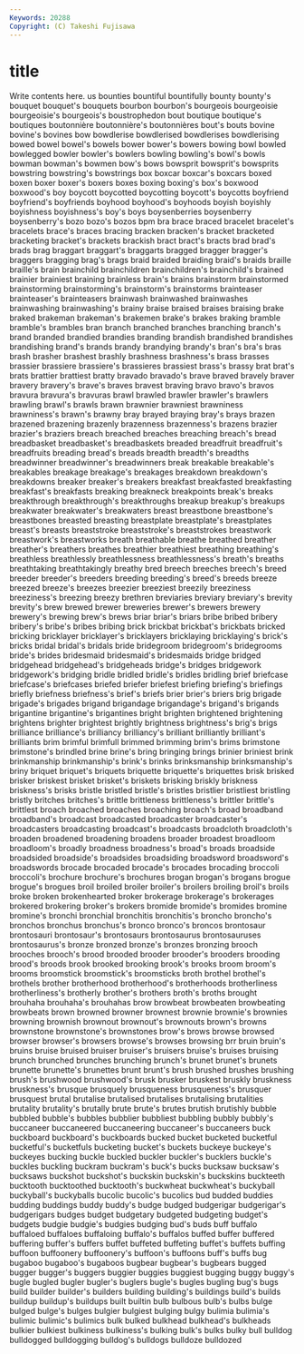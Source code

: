 ```yaml
---
Keywords: 20288 
Copyright: (C) Takeshi Fujisawa
---
```


# title

Write contents here.
us bounties bountiful bountifully bounty
bounty's bouquet bouquet's bouquets bourbon bourbon's bourgeois bourgeoisie bourgeoisie's bourgeois's
boustrophedon bout boutique boutique's boutiques boutonnière boutonnière's boutonnières bout's bouts
bovine bovine's bovines bow bowdlerise bowdlerised bowdlerises bowdlerising bowed bowel
bowel's bowels bower bower's bowers bowing bowl bowled bowlegged bowler
bowler's bowlers bowling bowling's bowl's bowls bowman bowman's bowmen bow's
bows bowsprit bowsprit's bowsprits bowstring bowstring's bowstrings box boxcar boxcar's
boxcars boxed boxen boxer boxer's boxers boxes boxing boxing's box's
boxwood boxwood's boy boycott boycotted boycotting boycott's boycotts boyfriend boyfriend's
boyfriends boyhood boyhood's boyhoods boyish boyishly boyishness boyishness's boy's boys
boysenberries boysenberry boysenberry's bozo bozo's bozos bpm bra brace braced
bracelet bracelet's bracelets brace's braces bracing bracken bracken's bracket bracketed
bracketing bracket's brackets brackish bract bract's bracts brad brad's brads
brag braggart braggart's braggarts bragged bragger bragger's braggers bragging brag's
brags braid braided braiding braid's braids braille braille's brain brainchild
brainchildren brainchildren's brainchild's brained brainier brainiest braining brainless brain's brains
brainstorm brainstormed brainstorming brainstorming's brainstorm's brainstorms brainteaser brainteaser's brainteasers brainwash
brainwashed brainwashes brainwashing brainwashing's brainy braise braised braises braising brake
braked brakeman brakeman's brakemen brake's brakes braking bramble bramble's brambles
bran branch branched branches branching branch's brand branded brandied brandies
branding brandish brandished brandishes brandishing brand's brands brandy brandying brandy's
bran's bra's bras brash brasher brashest brashly brashness brashness's brass
brasses brassier brassiere brassiere's brassieres brassiest brass's brassy brat brat's
brats brattier brattiest bratty bravado bravado's brave braved bravely braver
bravery bravery's brave's braves bravest braving bravo bravo's bravos bravura
bravura's bravuras brawl brawled brawler brawler's brawlers brawling brawl's brawls
brawn brawnier brawniest brawniness brawniness's brawn's brawny bray brayed braying
bray's brays brazen brazened brazening brazenly brazenness brazenness's brazens brazier
brazier's braziers breach breached breaches breaching breach's bread breadbasket breadbasket's
breadbaskets breaded breadfruit breadfruit's breadfruits breading bread's breads breadth breadth's
breadths breadwinner breadwinner's breadwinners break breakable breakable's breakables breakage breakage's
breakages breakdown breakdown's breakdowns breaker breaker's breakers breakfast breakfasted breakfasting
breakfast's breakfasts breaking breakneck breakpoints break's breaks breakthrough breakthrough's breakthroughs
breakup breakup's breakups breakwater breakwater's breakwaters breast breastbone breastbone's breastbones
breasted breasting breastplate breastplate's breastplates breast's breasts breaststroke breaststroke's breaststrokes
breastwork breastwork's breastworks breath breathable breathe breathed breather breather's breathers
breathes breathier breathiest breathing breathing's breathless breathlessly breathlessness breathlessness's breath's
breaths breathtaking breathtakingly breathy bred breech breeches breech's breed breeder
breeder's breeders breeding breeding's breed's breeds breeze breezed breeze's breezes
breezier breeziest breezily breeziness breeziness's breezing breezy brethren breviaries breviary
breviary's brevity brevity's brew brewed brewer breweries brewer's brewers brewery
brewery's brewing brew's brews briar briar's briars bribe bribed bribery
bribery's bribe's bribes bribing brick brickbat brickbat's brickbats bricked bricking
bricklayer bricklayer's bricklayers bricklaying bricklaying's brick's bricks bridal bridal's bridals
bride bridegroom bridegroom's bridegrooms bride's brides bridesmaid bridesmaid's bridesmaids bridge
bridged bridgehead bridgehead's bridgeheads bridge's bridges bridgework bridgework's bridging bridle
bridled bridle's bridles bridling brief briefcase briefcase's briefcases briefed briefer
briefest briefing briefing's briefings briefly briefness briefness's brief's briefs brier
brier's briers brig brigade brigade's brigades brigand brigandage brigandage's brigand's
brigands brigantine brigantine's brigantines bright brighten brightened brightening brightens brighter
brightest brightly brightness brightness's brig's brigs brilliance brilliance's brilliancy brilliancy's
brilliant brilliantly brilliant's brilliants brim brimful brimfull brimmed brimming brim's
brims brimstone brimstone's brindled brine brine's bring bringing brings brinier
briniest brink brinkmanship brinkmanship's brink's brinks brinksmanship brinksmanship's briny briquet
briquet's briquets briquette briquette's briquettes brisk brisked brisker briskest brisket
brisket's briskets brisking briskly briskness briskness's brisks bristle bristled bristle's
bristles bristlier bristliest bristling bristly britches britches's brittle brittleness brittleness's
brittler brittle's brittlest broach broached broaches broaching broach's broad broadband
broadband's broadcast broadcasted broadcaster broadcaster's broadcasters broadcasting broadcast's broadcasts broadcloth
broadcloth's broaden broadened broadening broadens broader broadest broadloom broadloom's broadly
broadness broadness's broad's broads broadside broadsided broadside's broadsides broadsiding broadsword
broadsword's broadswords brocade brocaded brocade's brocades brocading broccoli broccoli's brochure
brochure's brochures brogan brogan's brogans brogue brogue's brogues broil broiled
broiler broiler's broilers broiling broil's broils broke broken brokenhearted broker
brokerage brokerage's brokerages brokered brokering broker's brokers bromide bromide's bromides
bromine bromine's bronchi bronchial bronchitis bronchitis's broncho broncho's bronchos bronchus
bronchus's bronco bronco's broncos brontosaur brontosauri brontosaur's brontosaurs brontosaurus brontosauruses
brontosaurus's bronze bronzed bronze's bronzes bronzing brooch brooches brooch's brood
brooded brooder brooder's brooders brooding brood's broods brook brooked brooking
brook's brooks broom broom's brooms broomstick broomstick's broomsticks broth brothel
brothel's brothels brother brotherhood brotherhood's brotherhoods brotherliness brotherliness's brotherly brother's
brothers broth's broths brought brouhaha brouhaha's brouhahas brow browbeat browbeaten
browbeating browbeats brown browned browner brownest brownie brownie's brownies browning
brownish brownout brownout's brownouts brown's browns brownstone brownstone's brownstones brow's
brows browse browsed browser browser's browsers browse's browses browsing brr
bruin bruin's bruins bruise bruised bruiser bruiser's bruisers bruise's bruises
bruising brunch brunched brunches brunching brunch's brunet brunet's brunets brunette
brunette's brunettes brunt brunt's brush brushed brushes brushing brush's brushwood
brushwood's brusk brusker bruskest bruskly bruskness bruskness's brusque brusquely brusqueness
brusqueness's brusquer brusquest brutal brutalise brutalised brutalises brutalising brutalities brutality
brutality's brutally brute brute's brutes brutish brutishly bubble bubbled bubble's
bubbles bubblier bubbliest bubbling bubbly bubbly's buccaneer buccaneered buccaneering buccaneer's
buccaneers buck buckboard buckboard's buckboards bucked bucket bucketed bucketful bucketful's
bucketfuls bucketing bucket's buckets buckeye buckeye's buckeyes bucking buckle buckled
buckler buckler's bucklers buckle's buckles buckling buckram buckram's buck's bucks
bucksaw bucksaw's bucksaws buckshot buckshot's buckskin buckskin's buckskins buckteeth bucktooth
bucktoothed bucktooth's buckwheat buckwheat's buckyball buckyball's buckyballs bucolic bucolic's bucolics
bud budded buddies budding buddings buddy buddy's budge budged budgerigar
budgerigar's budgerigars budges budget budgetary budgeted budgeting budget's budgets budgie
budgie's budgies budging bud's buds buff buffalo buffaloed buffaloes buffaloing
buffalo's buffalos buffed buffer buffered buffering buffer's buffers buffet buffeted
buffeting buffet's buffets buffing buffoon buffoonery buffoonery's buffoon's buffoons buff's
buffs bug bugaboo bugaboo's bugaboos bugbear bugbear's bugbears bugged bugger
bugger's buggers buggier buggies buggiest bugging buggy buggy's bugle bugled
bugler bugler's buglers bugle's bugles bugling bug's bugs build builder
builder's builders building building's buildings build's builds buildup buildup's buildups
built builtin bulb bulbous bulb's bulbs bulge bulged bulge's bulges
bulgier bulgiest bulging bulgy bulimia bulimia's bulimic bulimic's bulimics bulk
bulked bulkhead bulkhead's bulkheads bulkier bulkiest bulkiness bulkiness's bulking bulk's
bulks bulky bull bulldog bulldogged bulldogging bulldog's bulldogs bulldoze bulldozed
